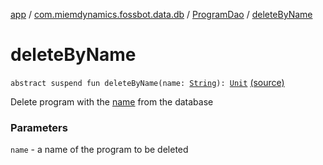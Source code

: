 [app](../../index.md) / [com.miemdynamics.fossbot.data.db](../index.md) / [ProgramDao](index.md) / [deleteByName](./delete-by-name.md)

# deleteByName

`abstract suspend fun deleteByName(name: `[`String`](https://kotlinlang.org/api/latest/jvm/stdlib/kotlin/-string/index.html)`): `[`Unit`](https://kotlinlang.org/api/latest/jvm/stdlib/kotlin/-unit/index.html) [(source)](https://github.com/binyot/fossbot/tree/master/app/src/main/java/com/miemdynamics/fossbot/data/db/ProgramDao.kt#L52)

Delete program with the [name](delete-by-name.md#com.miemdynamics.fossbot.data.db.ProgramDao$deleteByName(kotlin.String)/name) from the database

### Parameters

`name` - a name of the program to be deleted